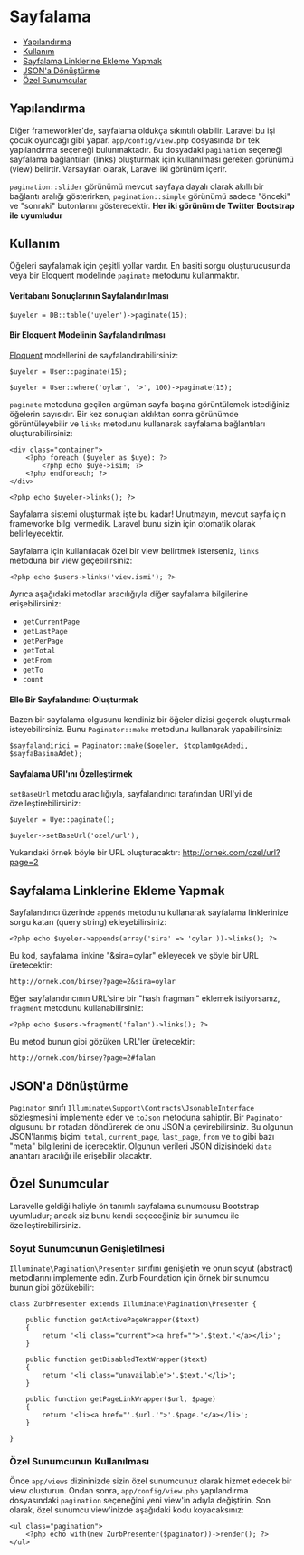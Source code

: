 # Sayfalama

- [Yapılandırma](#configuration)
- [Kullanım](#usage)
- [Sayfalama Linklerine Ekleme Yapmak](#appending-to-pagination-links)
- [JSON'a Dönüştürme](#converting-to-json)
- [Özel Sunumcular](#custom-presenters)

<a name="configuration"></a>
## Yapılandırma

Diğer frameworkler'de, sayfalama oldukça sıkıntılı olabilir. Laravel bu işi çocuk oyuncağı gibi yapar. `app/config/view.php` dosyasında bir tek yapılandırma seçeneği bulunmaktadır. Bu dosyadaki `pagination` seçeneği sayfalama bağlantıları (links) oluşturmak için kullanılması gereken görünümü (view) belirtir. Varsayılan olarak, Laravel iki görünüm içerir.

`pagination::slider` görünümü mevcut sayfaya dayalı olarak akıllı bir bağlantı aralığı gösterirken, `pagination::simple` görünümü sadece "önceki" ve "sonraki" butonlarını gösterecektir. **Her iki görünüm de Twitter Bootstrap ile uyumludur**

<a name="usage"></a>
## Kullanım

Öğeleri sayfalamak için çeşitli yollar vardır. En basiti sorgu oluşturucusunda veya bir Eloquent modelinde `paginate` metodunu kullanmaktır.

#### Veritabanı Sonuçlarının Sayfalandırılması

	$uyeler = DB::table('uyeler')->paginate(15);

#### Bir Eloquent Modelinin Sayfalandırılması

[Eloquent](/docs/eloquent) modellerini de sayfalandırabilirsiniz:

	$uyeler = User::paginate(15);

	$uyeler = User::where('oylar', '>', 100)->paginate(15);

`paginate` metoduna geçilen argüman sayfa başına görüntülemek istediğiniz öğelerin sayısıdır. Bir kez sonuçları aldıktan sonra görünümde görüntüleyebilir ve `links` metodunu kullanarak sayfalama bağlantıları oluşturabilirsiniz:

	<div class="container">
		<?php foreach ($uyeler as $uye): ?>
			<?php echo $uye->isim; ?>
		<?php endforeach; ?>
	</div>

	<?php echo $uyeler->links(); ?>

Sayfalama sistemi oluşturmak işte bu kadar! Unutmayın, mevcut sayfa için frameworke bilgi vermedik. Laravel bunu sizin için otomatik olarak belirleyecektir.

Sayfalama için kullanılacak özel bir view belirtmek isterseniz, `links` metoduna bir view geçebilirsiniz:

	<?php echo $users->links('view.ismi'); ?>

Ayrıca aşağıdaki metodlar aracılığıyla diğer sayfalama bilgilerine erişebilirsiniz:

- `getCurrentPage`
- `getLastPage`
- `getPerPage`
- `getTotal`
- `getFrom`
- `getTo`
- `count`

#### Elle Bir Sayfalandırıcı Oluşturmak

Bazen bir sayfalama olgusunu kendiniz bir öğeler dizisi geçerek oluşturmak isteyebilirsiniz. Bunu `Paginator::make` metodunu kullanarak yapabilirsiniz:

	$sayfalandirici = Paginator::make($ogeler, $toplamOgeAdedi, $sayfaBasinaAdet);

#### Sayfalama URI'ını Özelleştirmek

`setBaseUrl` metodu aracılığıyla, sayfalandırıcı tarafından URI'yi de özelleştirebilirsiniz:

	$uyeler = Uye::paginate();

	$uyeler->setBaseUrl('ozel/url');

Yukarıdaki örnek böyle bir URL oluşturacaktır: http://ornek.com/ozel/url?page=2

<a name="appending-to-pagination-links"></a>
## Sayfalama Linklerine Ekleme Yapmak

Sayfalandırıcı üzerinde `appends` metodunu kullanarak sayfalama linklerinize sorgu katarı (query string) ekleyebilirsiniz:

	<?php echo $uyeler->appends(array('sira' => 'oylar'))->links(); ?>

Bu kod, sayfalama linkine "&sira=oylar" ekleyecek ve şöyle bir URL üretecektir:

	http://ornek.com/birsey?page=2&sira=oylar

Eğer sayfalandırıcının URL'sine bir "hash fragmanı" eklemek istiyorsanız, `fragment` metodunu kullanabilirsiniz:

	<?php echo $users->fragment('falan')->links(); ?>

Bu metod bunun gibi gözüken URL'ler üretecektir:

	http://ornek.com/birsey?page=2#falan

<a name="converting-to-json"></a>
## JSON'a Dönüştürme

`Paginator` sınıfı `Illuminate\Support\Contracts\JsonableInterface` sözleşmesini implemente eder ve `toJson` metoduna sahiptir. Bir `Paginator` olgusunu bir rotadan döndürerek de onu JSON'a çevirebilirsiniz. Bu olgunun JSON'lanmış biçimi `total`, `current_page`, `last_page`, `from` ve `to` gibi bazı "meta" bilgilerini de içerecektir. Olgunun verileri JSON dizisindeki `data` anahtarı aracılığı ile erişebilir olacaktır.

<a name="custom-presenters"></a>
## Özel Sunumcular

Laravelle geldiği haliyle ön tanımlı sayfalama sunumcusu Bootstrap uyumludur; ancak siz bunu kendi seçeceğiniz bir sunumcu ile özelleştirebilirsiniz.

### Soyut Sunumcunun Genişletilmesi

`Illuminate\Pagination\Presenter` sınıfını genişletin ve onun soyut (abstract) metodlarını implemente edin. Zurb Foundation için örnek bir sunumcu bunun gibi gözükebilir:

    class ZurbPresenter extends Illuminate\Pagination\Presenter {

        public function getActivePageWrapper($text)
        {
            return '<li class="current"><a href="">'.$text.'</a></li>';
        }

        public function getDisabledTextWrapper($text)
        {
            return '<li class="unavailable">'.$text.'</li>';
        }

        public function getPageLinkWrapper($url, $page)
        {
            return '<li><a href="'.$url.'">'.$page.'</a></li>';
        }

    }

### Özel Sunumcunun Kullanılması

Önce `app/views` dizininizde sizin özel sunumcunuz olarak hizmet edecek bir view oluşturun. Ondan sonra, `app/config/view.php` yapılandırma dosyasındaki `pagination` seçeneğini yeni view'in adıyla değiştirin. Son olarak, özel sunumcu view'inizde aşağıdaki kodu koyacaksınız:

    <ul class="pagination">
        <?php echo with(new ZurbPresenter($paginator))->render(); ?>
    </ul>
